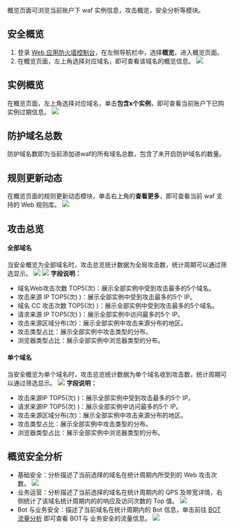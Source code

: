 概览页面可浏览当前账户下 waf 实例信息，攻击概览，安全分析等模块。

## 安全概览
1. 登录 [Web 应用防火墙控制台](https://console.cloud.tencent.com/guanjia/tea-overview)，在左侧导航栏中，选择**概览**，进入概览页面。
2. 在概览页面，左上角选择对应域名，即可查看该域名的概览信息。
![](https://qcloudimg.tencent-cloud.cn/raw/ff5e3e4facaa753538bdbc492561e73c.png)

## 实例概览
在概览页面，左上角选择对应域名，单击**包含x个实例**，即可查看当前账户下已购实例过期信息。
 ![](https://qcloudimg.tencent-cloud.cn/raw/43ea1457f33fb2f14702a3df152af1eb.png)
 
##  防护域名总数
防护域名数即为当前添加进waf的所有域名总数，包含了未开启防护域名的数量。

## 规则更新动态
在概览页面的规则更新动态模块，单击右上角的**查看更多**，即可查看当前 waf 支持的 Web 规则库。
![](https://qcloudimg.tencent-cloud.cn/raw/37374f11b2a3d53f1b80d81c7ecf3bfb.png)

## 攻击总览

#### 全部域名
当安全概览为全部域名时，攻击总览统计数据为全局攻击数，统计周期可以通过筛选显示。
![](https://qcloudimg.tencent-cloud.cn/raw/fb8c9e85fa7f35dbff88152c01500f32.png)
![](https://qcloudimg.tencent-cloud.cn/raw/f43b63d956ead11882df34ef77303051.png)
**字段说明：**
- 域名Web攻击次数 TOP5(次)：展示全部实例中受到攻击最多的5个域名。
- 攻击来源 IP TOP5(次) )：展示全部实例中受到攻击最多的5个 IP。
- 域名 CC 攻击次数 TOP5(次) )：展示全部实例中受到攻击最多的5个域名。
- 请求来源 IP TOP5(次) )：展示全部实例中访问最多的5个 IP。
- 攻击来源区域分布(次)：展示全部实例中攻击来源分布的地区。
- 攻击类型占比：展示全部实例中攻击类型的分布。
- 浏览器类型占比：展示全部实例中浏览器类型的分布。



#### 单个域名
当安全概览为单个域名时，攻击总览统计数据为单个域名收到攻击数，统计周期可以通过筛选显示。
![](https://qcloudimg.tencent-cloud.cn/raw/3478d1370d38672e5c29bcf548a5826c.png)
**字段说明：**
- 攻击来源IP TOP5(次) )：展示全部实例中受到攻击最多的5个 IP。
- 请求来源IP TOP5(次) )：展示全部实例中访问最多的5个 IP。
- 攻击来源区域分布(次)：展示全部实例中攻击来源分布的地区。
- 攻击类型占比：展示全部实例中攻击类型的分布。
- 浏览器类型占比：展示全部实例中浏览器类型的分布。

## 概览安全分析
- 基础安全：分析描述了当前选择的域名在统计周期内所受到的 Web 攻击次数。
![](https://qcloudimg.tencent-cloud.cn/raw/b57e73358239c76a71f824dd4370cac9.png)
- 业务运营：分析描述了当前选择的域名在统计周期内的 QPS 及带宽详情，右侧统计了该域名统计周期内的的响应及访问次数的 Top 值。
![](https://qcloudimg.tencent-cloud.cn/raw/fa8348999b728bbf18dac830e339b784.png)
- Bot 与业务安全：描述了当前域名在统计周期内的 Bot 信息，单击前往 [BOT流量分析](https://console.cloud.tencent.com/guanjia/tea-flowanalysis) 即可查看 BOT与 业务安全的流量信息。
![](https://qcloudimg.tencent-cloud.cn/raw/f2d70da1ca6a9f5e85224d44907e63fa.png)
